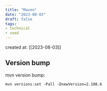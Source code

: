 ```yaml
---
title: "Maven"
date: "2023-08-03"
draft: false
tags: 
- technical
- seed
---
```


created at: [[2023-08-03]]

## Version bump

mvn version bump:

```shell
mvn versions:set -Pall -DnewVersion=2.108.6
```

